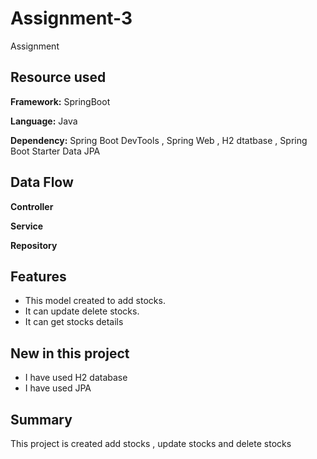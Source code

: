 # Assignment-3
Assignment

## Resource used

**Framework:** SpringBoot

**Language:** Java

**Dependency:** Spring Boot DevTools , Spring Web , H2 dtatbase , Spring Boot Starter Data JPA


## Data Flow

**Controller** 

**Service** 

**Repository** 

## Features

- This model created to add stocks.
- It can update delete stocks.
- It can get stocks details

## New in this project

- I have used H2 database
- I have used JPA

## Summary

This  project is created add stocks , update stocks and delete stocks




